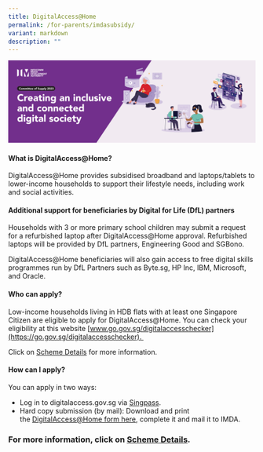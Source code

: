 ```yaml
---
title: DigitalAccess@Home
permalink: /for-parents/imdasubsidy/
variant: markdown
description: ""
---
```


![](/images/digitalaccess.jpg)
#### **What is DigitalAccess@Home?**

DigitalAccess@Home provides subsidised broadband and laptops/tablets to lower-income households to support their lifestyle needs, including work and social activities.

#### **Additional support for beneficiaries by Digital for Life (DfL) partners**

Households with 3 or more primary school children may submit a request for a refurbished laptop after DigitalAccess@Home approval. Refurbished laptops will be provided by DfL partners, Engineering Good and SGBono.

DigitalAccess@Home beneficiaries will also gain access to free digital skills programmes run by DfL Partners such as Byte.sg, HP Inc, IBM, Microsoft, and Oracle.

#### **Who can apply?**

Low-income households living in HDB flats with at least one Singapore Citizen are eligible to apply for DigitalAccess@Home. You can check your eligibility at this website [www.go.gov.sg/digitalaccesschecker](https://go.gov.sg/digitalaccesschecker). 

Click on [Scheme Details](https://www.imda.gov.sg/how-we-can-help/digital-access-at-home/scheme-details#ef97571b-3546-4a23-83a1-2815b62d1cfc) for more information.

#### **How can I apply?**

You can apply in two ways: 

*   Log in to digitalaccess.gov.sg via [Singpass](https://eservice.imda.gov.sg/das/singpasslogin?strParam=login&notprotected=true).
*   Hard copy submission (by mail): Download and print the [DigitalAccess@Home form here](https://go.gov.sg/digitalaccess-application-form), complete it and mail it to IMDA.

### For more information, click on [Scheme Details](https://www.imda.gov.sg/how-we-can-help/digital-access-at-home/scheme-details#fb86fa6e-f86b-48c0-8b55-fa4845c11d97).